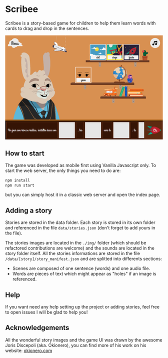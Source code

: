 # Scribee
Scribee is a story-based game for children to help them learn words with cards to drag and drop in the sentences.

![Project cover](docs/cover.png)

## How to start

The game was developed as mobile first using Vanilla Javascript only. To start the web server, the only things you need to do are:

```
npm install
npm run start
```

but you can simply host it in a classic web server and open the index page.

## Adding a story

Stories are stored in the data folder. Each story is stored in its own folder and referenced in the file `data/stories.json` (don't forget to add yours in the file).

The stories images are located in the `./img/` folder (which should be refactored contributions are welcome) and the sounds are located in the story folder itself. All the stories informations are stored in the file `/data/[story]/story_manifest.json` and are splitted into differents sections:

- Scenes are composed of one sentence (words) and one audio file.
- Words are pieces of text which might appear as "holes" if an image is referenced.

## Help

If you want need any help setting up the project or adding stories, feel free to open issues I will be glad to help you!

## Acknowledgements
All the wonderful story images and the game UI was drawn by the awesome Joris Discepoli (aka. Okionero), you can find more of his work on his website: [okionero.com](http://okionero.com/)
